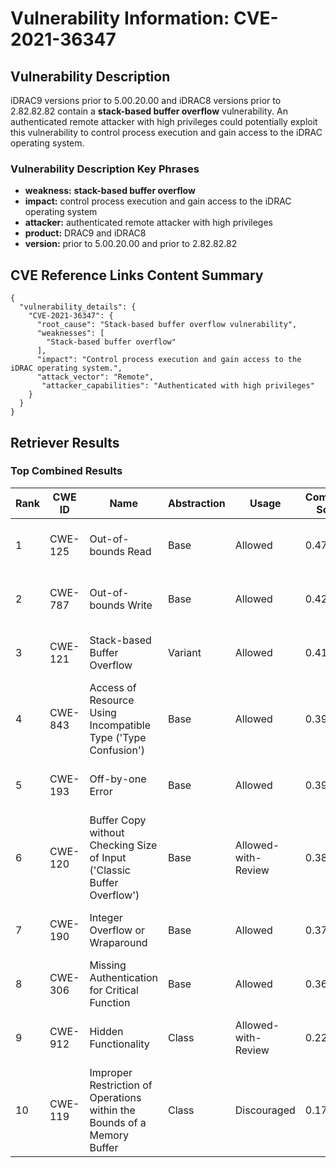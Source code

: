 # Vulnerability Information: CVE-2021-36347

## Vulnerability Description
iDRAC9 versions prior to 5.00.20.00 and iDRAC8 versions prior to 2.82.82.82 contain a **stack-based buffer overflow** vulnerability. An authenticated remote attacker with high privileges could potentially exploit this vulnerability to control process execution and gain access to the iDRAC operating system.

### Vulnerability Description Key Phrases
- **weakness:** **stack-based buffer overflow**
- **impact:** control process execution and gain access to the iDRAC operating system
- **attacker:** authenticated remote attacker with high privileges
- **product:** DRAC9 and iDRAC8
- **version:** prior to 5.00.20.00 and prior to 2.82.82.82

## CVE Reference Links Content Summary
```
{
  "vulnerability_details": {
    "CVE-2021-36347": {
      "root_cause": "Stack-based buffer overflow vulnerability",
      "weaknesses": [
        "Stack-based buffer overflow"
      ],
      "impact": "Control process execution and gain access to the iDRAC operating system.",
      "attack_vector": "Remote",
       "attacker_capabilities": "Authenticated with high privileges"
    }
  }
}
```

## Retriever Results

### Top Combined Results

| Rank | CWE ID | Name | Abstraction | Usage | Combined Score | Retrievers | Individual Scores |
|------|--------|------|-------------|-------|---------------|------------|-------------------|
| 1 | CWE-125 | Out-of-bounds Read | Base | Allowed | 0.4768 | sparse, graph | sparse: 0.209, graph: 1.000 |
| 2 | CWE-787 | Out-of-bounds Write | Base | Allowed | 0.4210 | sparse, graph | sparse: 0.195, graph: 0.865 |
| 3 | CWE-121 | Stack-based Buffer Overflow | Variant | Allowed | 0.4162 | dense, sparse | dense: 0.589, sparse: 0.272 |
| 4 | CWE-843 | Access of Resource Using Incompatible Type ('Type Confusion') | Base | Allowed | 0.3978 | sparse, graph | sparse: 0.202, graph: 0.789 |
| 5 | CWE-193 | Off-by-one Error | Base | Allowed | 0.3971 | sparse, graph | sparse: 0.201, graph: 0.789 |
| 6 | CWE-120 | Buffer Copy without Checking Size of Input ('Classic Buffer Overflow') | Base | Allowed-with-Review | 0.3870 | sparse, graph | sparse: 0.205, graph: 0.806 |
| 7 | CWE-190 | Integer Overflow or Wraparound | Base | Allowed | 0.3726 | dense, sparse | dense: 0.510, sparse: 0.205 |
| 8 | CWE-306 | Missing Authentication for Critical Function | Base | Allowed | 0.3677 | dense, sparse | dense: 0.518, sparse: 0.189 |
| 9 | CWE-912 | Hidden Functionality | Class | Allowed-with-Review | 0.2208 | dense, sparse | dense: 0.528, sparse: 0.195 |
| 10 | CWE-119 | Improper Restriction of Operations within the Bounds of a Memory Buffer | Class | Discouraged | 0.1770 | dense, sparse | dense: 0.541, sparse: 0.218 |

